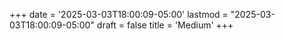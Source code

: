 +++
date = '2025-03-03T18:00:09-05:00'
lastmod = "2025-03-03T18:00:09-05:00"
draft = false
title = 'Medium'
+++
